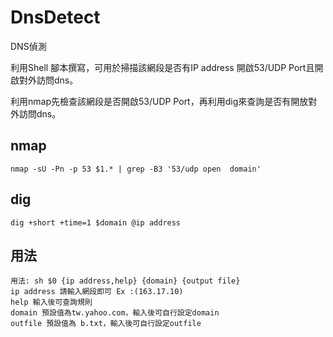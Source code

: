# DnsDetect
DNS偵測

利用Shell 腳本撰寫，可用於掃描該網段是否有IP address 開啟53/UDP Port且開啟對外訪問dns。

利用nmap先檢查該網段是否開啟53/UDP Port，再利用dig來查詢是否有開放對外訪問dns。

## nmap

```shell
nmap -sU -Pn -p 53 $1.* | grep -B3 '53/udp open  domain'
```
## dig 

```shell
dig +short +time=1 $domain @ip address
```
## 用法

```
用法: sh $0 {ip address,help} {domain} {output file}
ip address 請輸入網段即可 Ex :(163.17.10)
help 輸入後可查詢規則
domain 預設值為tw.yahoo.com，輸入後可自行設定domain
outfile 預設值為 b.txt，輸入後可自行設定outfile
```
